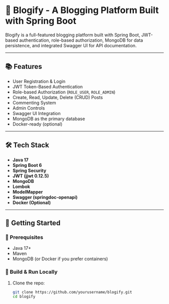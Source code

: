 # 📝 Blogify - A Blogging Platform Built with Spring Boot

Blogify is a full-featured blogging platform built with Spring Boot, JWT-based authentication, role-based authorization, MongoDB for data persistence, and integrated Swagger UI for API documentation.

---

## 📚 Features

- User Registration & Login
- JWT Token-Based Authentication
- Role-based Authorization (`ROLE_USER`, `ROLE_ADMIN`)
- Create, Read, Update, Delete (CRUD) Posts
- Commenting System
- Admin Controls
- Swagger UI Integration
- MongoDB as the primary database
- Docker-ready (optional)

---

## 🛠️ Tech Stack

- **Java 17**
- **Spring Boot 6**
- **Spring Security**
- **JWT (jjwt 0.12.5)**
- **MongoDB**
- **Lombok**
- **ModelMapper**
- **Swagger (springdoc-openapi)**
- **Docker (Optional)**

---

## 🚀 Getting Started

### 🔧 Prerequisites

- Java 17+
- Maven
- MongoDB (or Docker if you prefer containers)

### 🔨 Build & Run Locally

1. Clone the repo:
   ```bash
   git clone https://github.com/yourusername/blogify.git
   cd blogify

